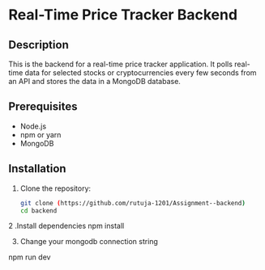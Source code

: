 # Real-Time Price Tracker Backend

## Description

This is the backend for a real-time price tracker application. It polls real-time data for selected stocks or cryptocurrencies every few seconds from an API and stores the data in a MongoDB database.

## Prerequisites

- Node.js
- npm or yarn
- MongoDB

## Installation

1. Clone the repository:

   ```bash
   git clone (https://github.com/rutuja-1201/Assignment--backend)
   cd backend


2 .Install dependencies 
npm install

3. Change your mongodb connection string

npm run dev


